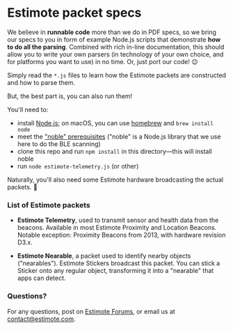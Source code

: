 # Estimote packet specs

We believe in **runnable code** more than we do in PDF specs, so we bring our specs to you in form of example Node.js scripts that demonstrate **how to do all the parsing**. Combined with rich in-line documentation, this should allow you to write your own parsers (in technology of your own choice, and for platforms you want to use) in no time. Or, just port our code! :wink:

Simply read the `*.js` files to learn how the Estimote packets are constructed and how to parse them.

But, the best part is, you can also run them!

You'll need to:

- install [Node.js][njs]; on macOS, you can use [homebrew][hom] and `brew install node`
- meet the ["noble" prerequisites][nob] ("noble" is a Node.js library that we use here to do the BLE scanning)
- clone this repo and run `npm install` in this directory—this will install noble
- run `node estimote-telemetry.js` (or other)

[njs]: https://nodejs.org/en/
[hom]: http://brew.sh/
[nob]: https://github.com/sandeepmistry/noble#prerequisites

[noble-hs]: https://github.com/sandeepmistry/noble/issues/679#issuecomment-353909458

Naturally, you'll also need some Estimote hardware broadcasting the actual packets. :satellite:

### List of Estimote packets

- **Estimote Telemetry**, used to transmit sensor and health data from the beacons. Available in most Estimote Proximity and Location Beacons. Notable exception: Proximity Beacons from 2013, with hardware revision D3.x.

- **Estimote Nearable**, a packet used to identify nearby objects ("nearables"). Estimote Stickers broadcast this packet. You can stick a Sticker onto any regular object, transforming it into a "nearable" that apps can detect.

### Questions?

For any questions, post on [Estimote Forums][ef], or email us at <contact@estimote.com>.

[ef]: https://forums.estimote.com/
